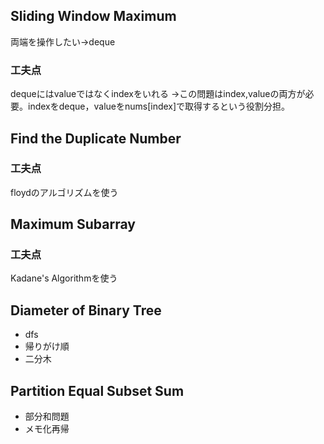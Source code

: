 ## Sliding Window Maximum
両端を操作したい→deque
### 工夫点
dequeにはvalueではなくindexをいれる
→この問題はindex,valueの両方が必要。indexをdeque，valueをnums[index]で取得するという役割分担。

## Find the Duplicate Number
### 工夫点
floydのアルゴリズムを使う

## Maximum Subarray
### 工夫点
Kadane's Algorithmを使う

## Diameter of Binary Tree
- dfs
- 帰りがけ順
- 二分木

## Partition Equal Subset Sum
- 部分和問題
- メモ化再帰
